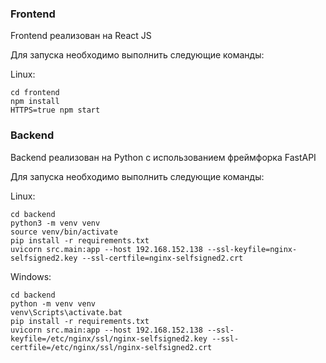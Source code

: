 ### Frontend

Frontend реализован на React JS

Для запуска необходимо выполнить следующие команды:

Linux:
```
cd frontend
npm install
HTTPS=true npm start
```

### Backend

Backend реализован на Python с использованием фреймфорка FastAPI

Для запуска необходимо выполнить следующие команды:

Linux:
```
cd backend
python3 -m venv venv
source venv/bin/activate
pip install -r requirements.txt
uvicorn src.main:app --host 192.168.152.138 --ssl-keyfile=nginx-selfsigned2.key --ssl-certfile=nginx-selfsigned2.crt
```

Windows:
```
cd backend
python -m venv venv
venv\Scripts\activate.bat
pip install -r requirements.txt
uvicorn src.main:app --host 192.168.152.138 --ssl-keyfile=/etc/nginx/ssl/nginx-selfsigned2.key --ssl-certfile=/etc/nginx/ssl/nginx-selfsigned2.crt
```
